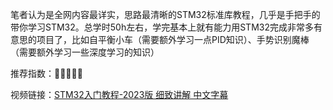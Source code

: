 

笔者认为是全网内容最详实，思路最清晰的STM32标准库教程，几乎是手把手的带你学习STM32。总学时50h左右，学完基本上就有能力用STM32完成非常多有意思的项目了，比如自平衡小车（需要额外学习一点PID知识）、手势识别魔棒（需要额外学习一些深度学习的知识）

推荐指数：🌟🌟🌟🌟🌟

视频链接：[STM32入门教程-2023版 细致讲解 中文字幕](https://www.bilibili.com/video/BV1th411z7sn/?vd_source=6993c687c4c026d4a88b3e5712b40113)
